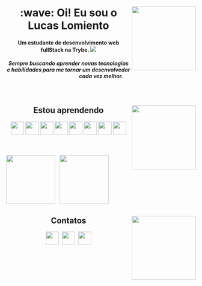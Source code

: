 <div>
  <img align="right" height="170px" src="https://cdn.discordapp.com/attachments/961693429480448070/1065779355046920202/persona_40.png"/>
  <h1 align="center">:wave: Oi! Eu sou o Lucas Lomiento</h1>
</div>

<div>
  <h4 align="center" size="7">Um estudante de desenvolvimento web fullStack na Trybe. <a href="https://www.betrybe.com"><img src="https://t1.gstatic.com/faviconV2?client=SOCIAL&type=FAVICON&fallback_opts=TYPE,SIZE,URL&url=https://www.betrybe.com/&size=16"></a>
  </h4>
  <h5 align="center">Sempre buscando aprender novas tecnologias e habilidades para me tornar um desenvolvedor cada vez melhor.</h5>
</div>

<br>

<div align="center">
  <img align="right" width="170px" src="https://manciniworldwide.com/wp-content/uploads/2019/02/invisible-png.png"/>
  <h2>Estou aprendendo</h2>
   <img width="35em" src="https://cdn.jsdelivr.net/gh/devicons/devicon/icons/html5/html5-original.svg" />    
   <img width="35em" src="https://cdn.jsdelivr.net/gh/devicons/devicon/icons/css3/css3-original.svg" />
   <img width="35em" src="https://cdn.jsdelivr.net/gh/devicons/devicon/icons/react/react-original.svg" />
   <img width="35em" src="https://cdn.jsdelivr.net/gh/devicons/devicon/icons/typescript/typescript-original.svg" />
   <img width="35em" src="https://cdn.jsdelivr.net/gh/devicons/devicon/icons/nodejs/nodejs-original.svg" />
   <img width="35em" src="https://cdn.jsdelivr.net/gh/devicons/devicon/icons/mysql/mysql-original.svg" />
   <img width="35em" src="https://cdn.jsdelivr.net/gh/devicons/devicon/icons/python/python-original.svg" />
   <img width="35em" src="https://cdn.jsdelivr.net/gh/devicons/devicon/icons/docker/docker-original.svg" />
</div>

<br>
<br>
<br>

<div>
  <picture>
    <source media="(prefers-color-scheme: dark)" height="130em" srcset="https://github-readme-stats-lucaslomiento.vercel.app/api?username=lucaslomiento&show_icons=true&include_all_commits=true&count_private=true&theme=github_dark">
    <img height="130em" src="https://github-readme-stats-lucaslomiento.vercel.app/api?username=lucaslomiento&show_icons=true&include_all_commits=true&count_private=true&theme=swift">
  </picture>
  &nbsp;
  <picture>
    <source media="(prefers-color-scheme: dark)" align="left" height="130em" srcset="https://github-readme-stats-lucaslomiento.vercel.app/api/top-langs/?username=lucaslomiento&layout=compact&langs_count=7&theme=github_dark">
    <img height="130em" src="https://github-readme-stats-lucaslomiento.vercel.app/api/top-langs/?username=lucaslomiento&layout=compact&langs_count=7&theme=swift">
  </picture>
</div>

<div align="center">
  <img align="right" width="170px" src="https://manciniworldwide.com/wp-content/uploads/2019/02/invisible-png.png"/>
  <h2>Contatos</h2>
  <a href="http://discordapp.com/users/635645070720237599"><img width="35em" src="https://img.icons8.com/nolan/512/discord-logo.png" /></a>&nbsp;
  <a href="https://www.linkedin.com/in/lucaslomiento/"><img width="35em" src="https://img.icons8.com/nolan/512/linkedin-circled.png"></a>&nbsp;
  <a href="https://www.instagram.com/lucaslnto/"><img width="35em" src="https://img.icons8.com/nolan/512/instagram-new.png"></a>
<div>

<!---
(: Criado e personalizado por Lucas Reis :)
-->

